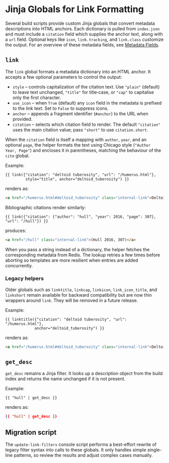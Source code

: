 # Jinja Globals for Link Formatting

Several build scripts provide custom Jinja globals that convert metadata
descriptions into HTML anchors. Each dictionary is pulled from
`index.json` and must include a `citation` field which supplies the anchor
text, along with a `url` field. Optional keys like `icon`,
`link.tracking`, and `link.class` customize the output.  For an overview of
these metadata fields, see [Metadata Fields](metadata-fields.md).

## `link`

The `link` global formats a metadata dictionary into an HTML anchor.  It
accepts a few optional parameters to control the output:

- `style` – controls capitalization of the citation text.  Use `"plain"`
  (default) to leave text unchanged, `"title"` for title‑case, or `"cap"` to
  capitalise only the first character.
- `use_icon` – when `True` (default) any `icon` field in the metadata is
  prefixed to the link text.  Set to `False` to suppress icons.
- `anchor` – appends a fragment identifier (`#anchor`) to the URL when provided.
- `citation` – selects which citation field to render.  The default `"citation"`
  uses the main citation value; pass `"short"` to use `citation.short`.

When the `citation` field is itself a mapping with `author`, `year`, and an
optional `page`, the helper formats the text using Chicago style
(`"Author Year, Page"`) and encloses it in parentheses, matching the behaviour
of the `cite` global.

Example:

```jinja
{{ link({"citation": "deltoid tuberosity", "url": "/humerus.html"},
         style="title", anchor="deltoid_tuberosity") }}
```

renders as:

```html
<a href="/humerus.html#deltoid_tuberosity" class="internal-link">Deltoid Tuberosity</a>
```

Bibliographic citations render similarly:

```jinja
{{ link({"citation": {"author": "hull", "year": 2016, "page": 307}, "url": "/hull"}) }}
```

produces:

```html
<a href="/hull" class="internal-link">(Hull 2016, 307)</a>
```

When you pass a string instead of a dictionary, the helper fetches the
corresponding metadata from Redis. The lookup retries a few times before
aborting so templates are more resilient when entries are added concurrently.

### Legacy helpers

Older globals such as `linktitle`, `linkcap`, `linkicon`, `link_icon_title`,
and `linkshort` remain available for backward compatibility but are now thin
wrappers around `link`.  They will be removed in a future release.

Example:

```jinja
{{ linktitle({"citation": "deltoid tuberosity", "url": "/humerus.html"},
             anchor="deltoid_tuberosity") }}
```

renders as:

```html
<a href="/humerus.html#deltoid_tuberosity" class="internal-link">Deltoid Tuberosity</a>
```

## `get_desc`

`get_desc` remains a Jinja filter. It looks up a description object from the
build index and returns the name unchanged if it is not present.

Example:

```jinja
{{ "hull" | get_desc }}
```

renders as:

```json
{{ "hull" | get_desc }}
```

## Migration script

The `update-link-filters` console script performs a best-effort rewrite of
legacy filter syntax into calls to these globals. It only handles simple
single-line patterns, so review the results and adjust complex cases manually.
